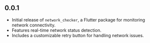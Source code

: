 ## 0.0.1

- Initial release of `network_checker`, a Flutter package for monitoring network connectivity.
- Features real-time network status detection.
- Includes a customizable retry button for handling network issues.

